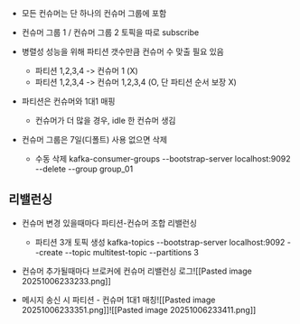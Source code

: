 - 모든 컨슈머는 단 하나의 컨슈머 그룹에 포함
- 컨슈머 그룹 1 / 컨슈머 그룹 2 토픽을 따로 subscribe
- 병렬성 성능을 위해 파티션 갯수만큼 컨슈머 수 맞출 필요 있음
	- 파티션 1,2,3,4 -> 컨슈머 1 (X)
	- 파티션 1,2,3,4 -> 컨슈머 1,2,3,4 (O, 단 파티션 순서 보장 X)
- 파티션은 컨슈머와 1대1 매핑
	- 컨슈머가 더 많을 경우, idle 한 컨슈머 생김

- 컨슈머 그룹은 7일(디폴트) 사용 없으면 삭제
	- 수동 삭제
	  kafka-consumer-groups --bootstrap-server localhost:9092 --delete --group group_01
## 리밸런싱
- 컨슈머 변경 있을때마다 파티션-컨슈머 조합 리밸런싱
	- 파티션 3개 토픽 생성
	  kafka-topics --bootstrap-server localhost:9092 --create --topic multitest-topic --partitions 3

- 컨슈머 추가될때마다 브로커에 컨슈머 리밸런싱 로그![[Pasted image 20251006233233.png]]

- 메시지 송신 시 파티션 - 컨슈머 1대1 매칭![[Pasted image 20251006233351.png]]![[Pasted image 20251006233411.png]]